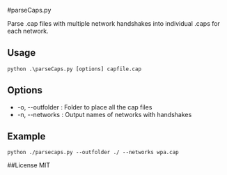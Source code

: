 #parseCaps.py

Parse .cap files with multiple network handshakes into individual .caps for each network.

## Usage
```
python .\parseCaps.py [options] capfile.cap
```

## Options
*  -o, --outfolder : Folder to place all the cap files
*  -n, --networks  : Output names of networks with handshakes

## Example
```
python ./parsecaps.py --outfolder ./ --networks wpa.cap
```

##License
MIT
